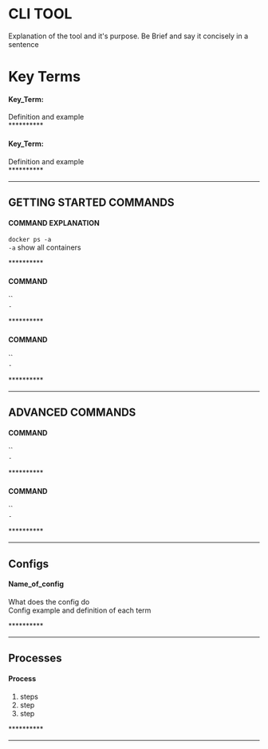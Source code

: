 # CLI TOOL

Explanation of the tool and it's purpose. Be Brief and say it concisely in a sentence

# Key Terms

#### Key_Term:

Definition and example  
\*\*\*\*\*\*\*\*\*\*

#### Key_Term:

Definition and example  
\*\*\*\*\*\*\*\*\*\*

---

## GETTING STARTED COMMANDS

#### COMMAND EXPLANATION

`docker ps -a`  
`-a` show all containers

\*\*\*\*\*\*\*\*\*\*

#### COMMAND

``  
`-`

\*\*\*\*\*\*\*\*\*\*

#### COMMAND

``  
`-`

\*\*\*\*\*\*\*\*\*\*

---

## ADVANCED COMMANDS

#### COMMAND

``  
`-`

\*\*\*\*\*\*\*\*\*\*

#### COMMAND

``  
`-`

\*\*\*\*\*\*\*\*\*\*

---

## Configs

#### Name_of_config

What does the config do  
Config example and definition of each term

\*\*\*\*\*\*\*\*\*\*

---

## Processes

#### Process

1. steps
2. step
3. step

\*\*\*\*\*\*\*\*\*\*

---

